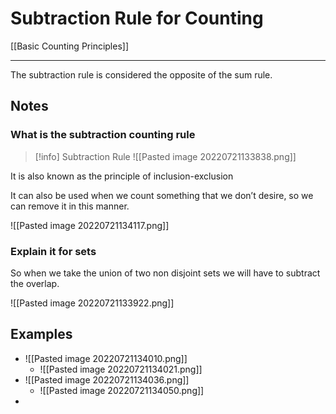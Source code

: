 # Subtraction Rule for Counting 

[[Basic Counting Principles]]

---

The subtraction rule is considered the opposite of the sum rule. 


## Notes

### What is the subtraction counting rule 
>[!info] Subtraction Rule 
>![[Pasted image 20220721133838.png]]

It is also known as the principle of inclusion-exclusion

It can also be used when we count something that we don’t desire, so we can remove it in this manner. 

![[Pasted image 20220721134117.png]]


### Explain it for sets 

So when we take the union of two non disjoint sets we will have to subtract the overlap.

![[Pasted image 20220721133922.png]]


## Examples

- ![[Pasted image 20220721134010.png]]
	- ![[Pasted image 20220721134021.png]]
- ![[Pasted image 20220721134036.png]]
	- ![[Pasted image 20220721134050.png]]
- 